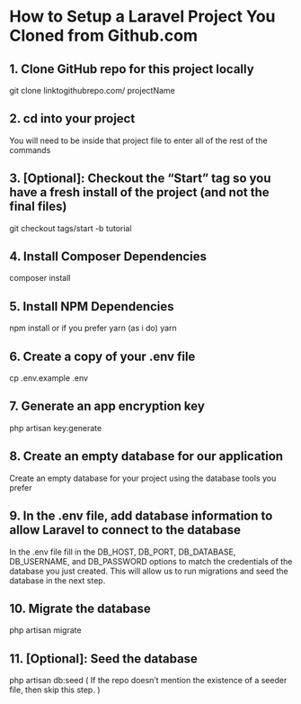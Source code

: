 # How to Setup a Laravel Project You Cloned from Github.com

## 1. Clone GitHub repo for this project locally
git clone linktogithubrepo.com/ projectName

## 2. cd into your project
You will need to be inside that project file to enter all of the rest of the commands

## 3. [Optional]: Checkout the “Start” tag so you have a fresh install of the project (and not the final files)
git checkout tags/start -b tutorial

## 4. Install Composer Dependencies
composer install

## 5. Install NPM Dependencies
npm install
or if you prefer yarn (as i do)
yarn

## 6. Create a copy of your .env file
cp .env.example .env

## 7. Generate an app encryption key
php artisan key:generate

## 8. Create an empty database for our application
Create an empty database for your project using the database tools you prefer

## 9. In the .env file, add database information to allow Laravel to connect to the database
In the .env file fill in the DB_HOST, DB_PORT, DB_DATABASE, DB_USERNAME, and DB_PASSWORD options to match the credentials of the database you just created. This will allow us to run migrations and seed the database in the next step.

## 10. Migrate the database
php artisan migrate

## 11. [Optional]: Seed the database
php artisan db:seed
( If the repo doesn’t mention the existence of a seeder file, then skip this step. )

